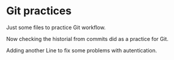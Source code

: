 
# Git practices

Just some files to practice Git workflow.

Now checking the historial from commits did as a practice for Git.

Adding another Line to fix some problems with autentication.
